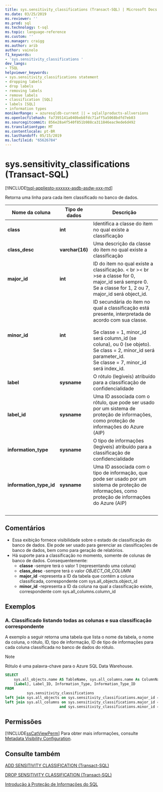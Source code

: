 ```yaml
---
title: sys.sensitivity_classifications (Transact-SQL) | Microsoft Docs
ms.date: 03/25/2019
ms.reviewer: ''
ms.prod: sql
ms.technology: t-sql
ms.topic: language-reference
ms.custom: ''
ms.manager: craigg
ms.author: arib
author: vainolo
f1_keywords:
- 'sys.sensitivity_classifications '
dev_langs:
- TSQL
helpviewer_keywords:
- sys.sensitivity_classifications statement
- dropping labels
- drop labels
- removing labels
- remove labels
- classification [SQL]
- labels [SQL]
- information types
monikerRange: = azuresqldb-current || = sqlallproducts-allversions
ms.openlocfilehash: fa7395141a040beb8fdc71aff5a5068bdfd7eb03
ms.sourcegitcommit: 856e28a4f540f851b988ca311846eac9ede6d492
ms.translationtype: MT
ms.contentlocale: pt-BR
ms.lasthandoff: 05/15/2019
ms.locfileid: "65626784"
---
```

# <a name="syssensitivityclassifications-transact-sql"></a>sys.sensitivity_classifications (Transact-SQL)
[!INCLUDE[tsql-appliesto-xxxxxx-asdb-asdw-xxx-md](../../includes/tsql-appliesto-xxxxxx-asdb-asdw-xxx-md.md)]

Retorna uma linha para cada item classificado no banco de dados.

|Nome da coluna|Tipo de dados|Descrição|
|-----------------|---------------|-----------------|  
|**class**|**int**|Identifica a classe do item no qual existe a classificação|  
|**class_desc**|**varchar(16)**|Uma descrição da classe do item no qual existe a classificação|  
|**major_id**|**int**|ID do item no qual existe a classificação. < br \>< br \>se a classe for 0, major_id será sempre 0.<br>Se a classe for 1, 2 ou 7, major_id será object_id.|  
|**minor_id**|**int**|ID secundária do item no qual a classificação está presente, interpretada de acordo com sua classe.<br><br>Se classe = 1, minor_id será column_id (se coluna), ou 0 (se objeto).<br>Se class = 2, minor_id será parameter_id.<br>Se classe = 7, minor_id será index_id. |  
|**label**|**sysname**|O rótulo (legíveis) atribuído para a classificação de confidencialidade|  
|**label_id**|**sysname**|Uma ID associada com o rótulo, que pode ser usado por um sistema de proteção de informações, como proteção de informações do Azure (AIP)|  
|**information_type**|**sysname**|O tipo de informações (legíveis) atribuído para a classificação de confidencialidade|  
|**information_type_id**|**sysname**|Uma ID associada com o tipo de informação, que pode ser usado por um sistema de proteção de informações, como proteção de informações do Azure (AIP)|  
| &nbsp; | &nbsp; | &nbsp; |

## <a name="remarks"></a>Comentários  

- Essa exibição fornece visibilidade sobre o estado de classificação do banco de dados. Ele pode ser usado para gerenciar as classificações de banco de dados, bem como para geração de relatórios.
- Há suporte para a classificação no momento, somente de colunas de banco de dados. Consequentemente:
    - **classe** -sempre terá o valor 1 (representando uma coluna)
    - **class_desc** -sempre terá o valor *OBJECT_OR_COLUMN*
    - **major_id** -representa a ID da tabela que contém a coluna classificada, correspondente com sys.all_objects.object_id
    - **minor_id** -representa a ID da coluna na qual a classificação existe, correspondente com sys.all_columns.column_id

## <a name="examples"></a>Exemplos

### <a name="a-listing-all-classified-columns-and-their-corresponding-classification"></a>A. Classificado listando todas as colunas e sua classificação correspondente

A exemplo a seguir retorna uma tabela que lista o nome da tabela, o nome da coluna, o rótulo, ID, tipo de informação, ID de tipo de informações para cada coluna classificada no banco de dados do rótulo.

> [!NOTE]
> Rótulo é uma palavra-chave para o Azure SQL Data Warehouse.

```sql
SELECT
    sys.all_objects.name AS TableName, sys.all_columns.name As ColumnName,
    [Label], Label_ID, Information_Type, Information_Type_ID
FROM
          sys.sensitivity_classifications
left join sys.all_objects on sys.sensitivity_classifications.major_id = sys.all_objects.object_id
left join sys.all_columns on sys.sensitivity_classifications.major_id = sys.all_columns.object_id
                         and sys.sensitivity_classifications.minor_id = sys.all_columns.column_id
```

## <a name="permissions"></a>Permissões  
 [!INCLUDE[ssCatViewPerm](../../includes/sscatviewperm-md.md)] Para obter mais informações, consulte [Metadata Visibility Configuration](../../relational-databases/security/metadata-visibility-configuration.md).  

## <a name="see-also"></a>Consulte também  

[ADD SENSITIVITY CLASSIFICATION (Transact-SQL)](../../t-sql/statements/add-sensitivity-classification-transact-sql.md)

[DROP SENSITIVITY CLASSIFICATION (Transact-SQL)](../../t-sql/statements/drop-sensitivity-classification-transact-sql.md)

[Introdução à Proteção de Informações do SQL](https://aka.ms/sqlip)
